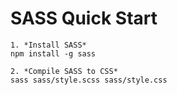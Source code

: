 
# SASS Quick Start

    1. *Install SASS*
    npm install -g sass

    2. *Compile SASS to CSS*  
    sass sass/style.scss sass/style.css

